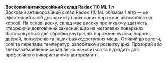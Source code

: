 **Восковий антикорозійний склад Radex 110 ML 1 л**  
Восковий антикорозійний склад Radex 110 ML об’ємом 1 літр — це ефективний засіб для захисту прихованих порожнин автомобіля від корозії. На основі воску, склад має високу проникаючу здатність, створюючи довговічний захисний шар на металевих поверхнях. Застосовується для обробки внутрішніх порожнин кузова, порогів, дверей, лонжеронів та інших важкодоступних місць. Стійкий до вологи, солі та перепадів температур, запобігаючи розвитку іржі. Прозорий або злегка забарвлений склад легко наноситься та підходить для професійного використання в авторемонті.
